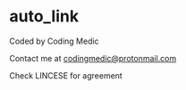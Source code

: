 # auto_link

Coded by Coding Medic

Contact me at codingmedic@protonmail.com

Check LINCESE for agreement
